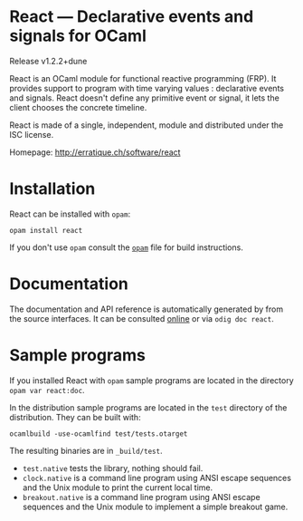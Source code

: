 React — Declarative events and signals for OCaml
================================================
Release v1.2.2+dune

React is an OCaml module for functional reactive programming (FRP). It
provides support to program with time varying values : declarative
events and signals. React doesn't define any primitive event or
signal, it lets the client chooses the concrete timeline.

React is made of a single, independent, module and distributed under
the ISC license.

Homepage: <http://erratique.ch/software/react>  

# Installation

React can be installed with `opam`:

    opam install react

If you don't use `opam` consult the [`opam`](opam) file for build
instructions.

# Documentation

The documentation and API reference is automatically generated by from
the source interfaces. It can be consulted [online][doc] or via `odig
doc react`.

[doc]: http://erratique.ch/software/react/doc/


# Sample programs

If you installed React with `opam` sample programs are located in
the directory `opam var react:doc`.

In the distribution sample programs are located in the `test`
directory of the distribution. They can be built with:

    ocamlbuild -use-ocamlfind test/tests.otarget

The resulting binaries are in `_build/test`.

- `test.native` tests the library, nothing should fail.
- `clock.native` is a command line program using ANSI escape sequences
  and the Unix module to print the current local time.
- `breakout.native` is a command line program using ANSI escape sequences
  and the Unix module to implement a simple breakout game.
